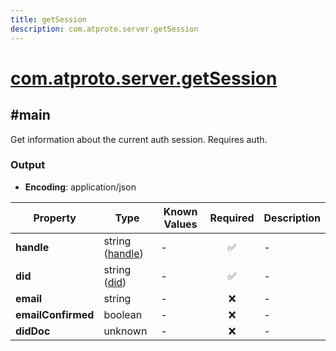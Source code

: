 ```yaml
---
title: getSession
description: com.atproto.server.getSession
---
```


# [com.atproto.server.getSession](https://github.com/myConsciousness/atproto.dart/blob/main/lexicons/com/atproto/server/getSession.json)

## #main

Get information about the current auth session. Requires auth.

### Output

- **Encoding**: application/json

| Property | Type | Known Values | Required | Description |
| --- | --- | --- | :---: | --- |
| **handle** | string ([handle](https://atproto.com/specs/handle)) | - | ✅ | - |
| **did** | string ([did](https://atproto.com/specs/did)) | - | ✅ | - |
| **email** | string | - | ❌ | - |
| **emailConfirmed** | boolean | - | ❌ | - |
| **didDoc** | unknown | - | ❌ | - |

